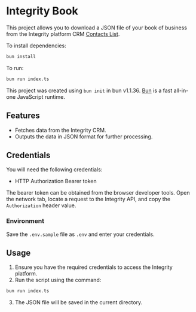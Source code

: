 # Integrity Book

This project allows you to download a JSON file of your book of business from the Integrity platform CRM [Contacts List](https://clients.integrity.com/contacts/list).

To install dependencies:

```bash
bun install
```

To run:

```bash
bun run index.ts
```

This project was created using `bun init` in bun v1.1.36. [Bun](https://bun.sh) is a fast all-in-one JavaScript runtime.

## Features

- Fetches data from the Integrity CRM.
- Outputs the data in JSON format for further processing.

## Credentials

You will need the following credentials:

- HTTP Authorization Bearer token

The bearer token can be obtained from the browser developer tools. Open the network tab, locate a request to the Integrity API, and copy the `Authorization` header value.

### Environment

Save the `.env.sample` file as `.env` and enter your credentials.

## Usage

1. Ensure you have the required credentials to access the Integrity platform.
2. Run the script using the command:
  ```bash
  bun run index.ts
  ```
3. The JSON file will be saved in the current directory.
